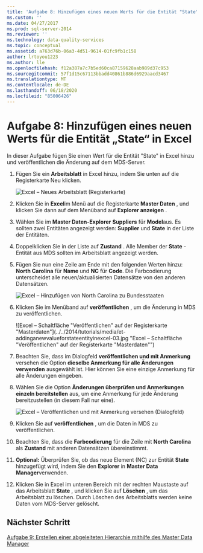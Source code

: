 ```yaml
---
title: 'Aufgabe 8: Hinzufügen eines neuen Werts für die Entität "State" in Excel | Microsoft-Dokumentation'
ms.custom: ''
ms.date: 04/27/2017
ms.prod: sql-server-2014
ms.reviewer: ''
ms.technology: data-quality-services
ms.topic: conceptual
ms.assetid: a763d76b-06a3-4d51-9614-01fc9fb1c158
author: lrtoyou1223
ms.author: lle
ms.openlocfilehash: f12a387a7c7b5ed60ca87159628aab989d37c953
ms.sourcegitcommit: 57f1d15c67113bbadd40861b886d6929aacd3467
ms.translationtype: MT
ms.contentlocale: de-DE
ms.lasthandoff: 06/18/2020
ms.locfileid: "85006426"
---
```

# <a name="task-8-adding-a-new-value-for-state-entity-in-excel"></a>Aufgabe 8: Hinzufügen eines neuen Werts für die Entität „State“ in Excel
  In dieser Aufgabe fügen Sie einen Wert für die Entität "State" in Excel hinzu und veröffentlichen die Änderung auf dem MDS-Server.  
  
1.  Fügen Sie ein **Arbeitsblatt** in Excel hinzu, indem Sie unten auf die Registerkarte Neu klicken.  
  
     ![Excel – Neues Arbeitsblatt (Registerkarte)](../../2014/tutorials/media/et-addinganewvalueforstateentityinexcel-01.jpg "Excel – Neues Arbeitsblatt (Registerkarte)")  
  
2.  Klicken Sie in **Excel**im Menü auf die Registerkarte **Master Daten** , und klicken Sie dann auf dem Menüband auf **Explorer anzeigen** .  
  
3.  Wählen Sie im **Master Daten-Explorer** **Suppliers** für **Model**aus. Es sollten zwei Entitäten angezeigt werden: **Supplier** und **State** in der Liste der Entitäten.  
  
4.  Doppelklicken Sie in der Liste auf **Zustand** . Alle Member der **State** -Entität aus MDS sollten im Arbeitsblatt angezeigt werden.  
  
5.  Fügen Sie nun eine Zeile am Ende mit den folgenden Werten hinzu: **North Carolina** für **Name** und **NC** für **Code**. Die Farbcodierung unterscheidet alle neuen/aktualisierten Datensätze von den anderen Datensätzen.  
  
     ![Excel – Hinzufügen von North Carolina zu Bundesstaaten](../../2014/tutorials/media/et-addinganewvalueforstateentityinexcel-02.jpg "Excel – Hinzufügen von North Carolina zu Bundesstaaten")  
  
6.  Klicken Sie im Menüband auf **veröffentlichen** , um die Änderung in MDS zu veröffentlichen.  
  
     ![Excel – Schaltfläche "Veröffentlichen" auf der Registerkarte "Masterdaten"](../../2014/tutorials/media/et-addinganewvalueforstateentityinexcel-03.jpg "Excel – Schaltfläche "Veröffentlichen" auf der Registerkarte "Masterdaten"")  
  
7.  Beachten Sie, dass im Dialogfeld **veröffentlichen und mit Anmerkung** versehen die Option **dieselbe Anmerkung für alle Änderungen verwenden** ausgewählt ist. Hier können Sie eine einzige Anmerkung für alle Änderungen eingeben.  
  
8.  Wählen Sie die Option **Änderungen überprüfen und Anmerkungen einzeln bereitstellen** aus, um eine Anmerkung für jede Änderung bereitzustellen (in diesem Fall nur eine).  
  
     ![Excel – Veröffentlichen und mit Anmerkung versehen (Dialogfeld)](../../2014/tutorials/media/et-addinganewvalueforstateentityinexcel-04.jpg "Excel – Veröffentlichen und mit Anmerkung versehen (Dialogfeld)")  
  
9. Klicken Sie auf **veröffentlichen** , um die Daten in MDS zu veröffentlichen.  
  
10. Beachten Sie, dass die **Farbcodierung** für die Zeile mit **North Carolina** als **Zustand** mit anderen Datensätzen übereinstimmt.  
  
11. **Optional:** Überprüfen Sie, ob das neue Element (NC) zur Entität **State** hinzugefügt wird, indem Sie den **Explorer** in **Master Data Manager**verwenden.  
  
12. Klicken Sie in Excel im unteren Bereich mit der rechten Maustaste auf das Arbeitsblatt **State** , und klicken Sie auf **Löschen** , um das Arbeitsblatt zu löschen. Durch Löschen des Arbeitsblatts werden keine Daten vom MDS-Server gelöscht.  
  
## <a name="next-step"></a>Nächster Schritt  
 [Aufgabe 9: Erstellen einer abgeleiteten Hierarchie mithilfe des Master Data Manager](../../2014/tutorials/task-9-creating-a-derived-hierarchy-using-master-data-manager.md)  
  
  

